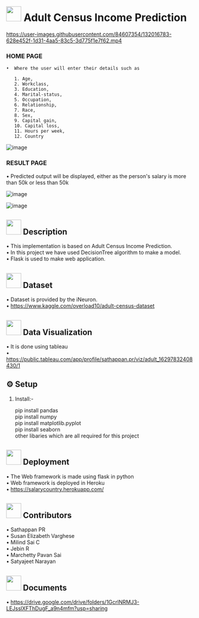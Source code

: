 # <img src="https://user-images.githubusercontent.com/84607354/131432422-86f825c6-1116-4f2b-a274-5eb6afeb5e5e.png" width="40"> Adult Census Income Prediction

https://user-images.githubusercontent.com/84607354/132016783-628e452f-1d31-4aa5-83c5-3d775f1e7f62.mp4

### HOME PAGE<br/>
    •  Where the user will enter their details such as
 
       1. Age, 
       2. Workclass,
       3. Education,
       4. Marital-status,
       5. Occupation,
       6. Relationship,
       7. Race,
       8. Sex,
       9. Capital gain,
       10. Capital loss,
       11. Hours per week,
       12. Country

 
![image](https://user-images.githubusercontent.com/84607354/131341733-407f08d3-33be-4af2-a31a-9b7a11cf082c.png)
    
### RESULT PAGE<br/>
•	Predicted output will be displayed, either as the person's salary is more than 50k or less than 50k

![image](https://user-images.githubusercontent.com/84607354/131341779-cfefa8db-b2c3-4b30-ba23-2995da12d2bc.png)

![image](https://user-images.githubusercontent.com/84607354/131343073-b8a42c47-731a-4543-859a-97578e4af523.png)

## <img src="https://user-images.githubusercontent.com/84607354/131428371-1bc0df88-6f2a-4a5d-b017-5813116110b9.png" width="40"> Description
•	This implementation is based on Adult Census Income Prediction.<br/>
•	In this project we have used DecisionTree algorithm to make a model.<br/>
•	Flask is used to make web application.

## <img src="https://user-images.githubusercontent.com/84607354/131429691-71f3d5fc-dea0-4b12-98b6-f4b13ed2de3f.png" width="40" > Dataset
•	Dataset is provided by the iNeuron.<br/>
•	https://www.kaggle.com/overload10/adult-census-dataset

## <img src="https://user-images.githubusercontent.com/84607354/131429508-6ff8e3e0-7968-477f-9afe-0f946849e396.png" width="40"> Data Visualization
•	It is done using tableau<br/>
•	https://public.tableau.com/app/profile/sathappan.pr/viz/adult_16297832408430/1

## ⚙️ Setup
1. Install:-

   pip install pandas <br/>
   pip install numpy<br/>
   pip install matplotlib.pyplot<br/>
   pip install seaborn<br/>
other libaries which are all required for this project 
  
## <img src="https://user-images.githubusercontent.com/84607354/131457739-ffcd1c9e-159d-42dd-8237-a0bb1882fc2d.png" width="40"> Deployment
•	The Web framework is made using flask in python<br/>
•	Web framework is deployed in Heroku <br/>
•	https://salarycountry.herokuapp.com/<br/>

## <img src="https://user-images.githubusercontent.com/84607354/131432262-f86ad078-0c06-4f0a-8a98-fa6249030c2b.png" width="40"> Contributors 
•   Sathappan PR<br/>
•   Susan Elizabeth Varghese<br/>
•	Milind Sai C<br/>
•	Jebin R<br/>
•	Marchetty Pavan Sai <br/>
•	Satyajeet Narayan<br/>

## <img src="https://images.pexels.com/photos/357514/pexels-photo-357514.jpeg?cs=srgb&dl=pexels-pixabay-357514.jpg&fm=jpg" width="40"> Documents 

• https://drive.google.com/drive/folders/1GcrlNRMJ3-LEJsslXFThDugF_a9n4mfm?usp=sharing


    
